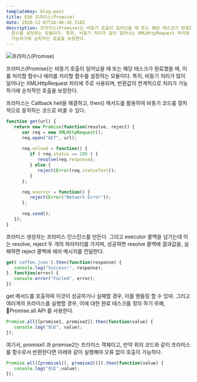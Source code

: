 ```yaml
---
templateKey: blog-post
title: ES6 프라미스(Promise)
date: 2020-12-07T16:46:26.518Z
description: 프라미스(Promise)는 비동기 호출이 일어났을 때 또는 해당 테스크가 완료했을 때, 이를 처리할 함수나 에러를 처리할
  함수를 설정하는 모듈이다. 특히, 비동기 처리가 많이 일어나는 XMLHttpRequest 처리에 주로 사용되며, 반환값이 연계적으로 처리가
  가능하기에 순차적인 호출을 보장한다.
---
```

![프라미스(Promise)](/assets/es6.png "프라미스(Promise)")

프라미스(Promise)는 비동기 호출이 일어났을 때 또는 해당 테스크가 완료했을 때, 이를 처리할 함수나 에러를 처리할 함수를 설정하는 모듈이다. 특히, 비동기 처리가 많이 일어나는 XMLHttpRequest 처리에 주로 사용되며, 반환값이 연계적으로 처리가 가능하기에 순차적인 호출을 보장한다.

프라미스는 Callback hell을 해결하고, then() 메서드를 활용하여 비동기 코드를 절차적으로 동작하는 코드로 바꿀 수 있다.

```javascript
function get(url) {
   return new Promise(function(resolve, reject) {
      var req = new XMLHttpRequest();
      req.open("GET", url);
 
      req.onload = function() {
         if ( req.status == 200 ) {
            resolve(req.response);
         } else {
            reject(Error(req.statusText));
         }
      };

      req.onerror = function() {
         reject(Error("Network Error"));
      };
     
      req.send();
   });
}
```

프라미스 생성자는 프라미스 인스턴스를 만든다. 그리고 executor 콜백을 넘기는데 이는 resolve, reject 두 개의 파라미터를 가지며, 성공하면 resolve 콜백에 결과값을, 실패하면 reject 콜백에 에러 메시지를 전달한다.

```javascript
get('coffee.json').then(function(response) {
   console.log("Success!", response);
}, function(error) {
   console.error("Failed", error);
})
```

get 메서드를 호출하여 이것이 성공하거나 실패할 경우, 이를 핸들링 할 수 있따. 그리고 여러개의 프라미스를 실행할 경우, 이에 대한 완료 테스크를 정의 하기 위해, Promise.all API 를 사용한다.

```javascript
Promise.all([promise1, promise2]).then(function(value) {
   console.log("완료", value);
});
```

여기서, promise1 과 promise2는 프라미스 객체이고, 만약 위의 코드와 같이 프라미스를 함수로서 반환한다면 아래와 같이 실행해야 오류 없이 호출이 가능하다.

```javascript
Promise.all([promise1(), promise2()]).then(function(value) {
   console.log("완료",value);
});
```